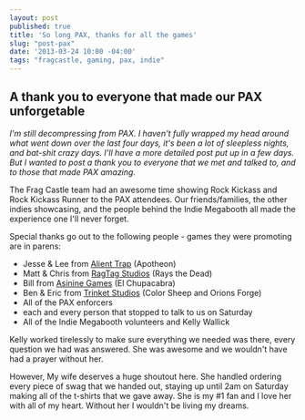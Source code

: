 ```yaml
---
layout: post
published: true
title: 'So long PAX, thanks for all the games'
slug: "post-pax"
date: '2013-03-24 10:00 -04:00'
tags: "fragcastle, gaming, pax, indie"
---
```

## A thank you to everyone that made our PAX unforgetable

_I'm still decompressing from PAX. I haven't fully wrapped my head around what went down over the last four days, it's been a lot of sleepless nights, and bat-shit crazy days. I'll have a more detailed post put up in a few days. But I wanted to post a thank you to everyone that we met and talked to, and to those that made PAX amazing._

The Frag Castle team had an awesome time showing Rock Kickass and Rock Kickass Runner to the PAX attendees. Our friends/families, the other indies showcasing, and the people behind the Indie Megabooth all made the experience one I'll never forget.

Special thanks go out to the following people - games they were promoting are in parens:

* Jesse & Lee from [Alient Trap](http://alientrap.org) (Apotheon)
* Matt & Chris from [RagTag Studios](http://ragtagstudio.com) (Rays the Dead)
* Bill from [Asinine Games](http://www.asininegames.com) (El Chupacabra)
* Ben & Eric from [Trinket Studios](http://trinketstudios.com) (Color Sheep and Orions Forge)
* All of the PAX enforcers
* each and every person that stopped to talk to us on Saturday
* All of the Indie Megabooth volunteers and Kelly Wallick

Kelly worked tirelessly to make sure everything we needed was there, every question we had was answered. She was awesome and we wouldn't have had a prayer without her.

However, My wife deserves a huge shoutout here. She handled ordering every piece of swag that we handed out, staying up until 2am on Saturday making all of the t-shirts that we gave away. She is my #1 fan and I love her with all of my heart. Without her I wouldn't be living my dreams.
